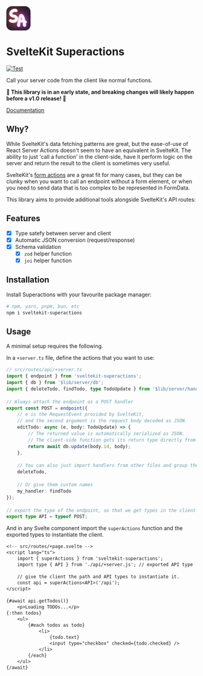 <img src="https://raw.githubusercontent.com/kumpmati/superactions-docs/main/public/logo.webp" width="64px" align="center" alt="Superactions logo" /> 
<h1>SvelteKit Superactions</h1>

[![Test](https://github.com/kumpmati/sveltekit-superactions/actions/workflows/test.yml/badge.svg)](https://github.com/kumpmati/sveltekit-superactions/actions/workflows/test.yml)

Call your server code from the client like normal functions.

**🚧 This library is in an early state, and breaking changes will likely happen before a v1.0 release! 🚧**

[Documentation](https://superactions.matsku.dev)

## Why?

While SvelteKit's data fetching patterns are great, but the ease-of-use of React Server Actions doesn't seem to have an equivalent in SvelteKit. The ability to just 'call a function' in the client-side, have it perform logic on the server and return the result to the client is sometimes very useful.

SvelteKit's [form actions](https://kit.svelte.dev/docs/form-actions) are a great fit for many cases, but they can be clunky when you want to call an endpoint without a form element, or when you need to send data that is too complex to be represented in FormData.

This library aims to provide additional tools alongside SvelteKit's API routes:

## Features

- [x] Type satefy between server and client
- [x] Automatic JSON conversion (request/response)
- [x] Schema validation
  - [x] `zod` helper function
  - [x] `joi` helper function

## Installation

Install Superactions with your favourite package manager:

```bash
# npm, yarn, pnpm, bun, etc
npm i sveltekit-superactions
```

## Usage

A minimal setup requires the following.

In a `+server.ts` file, define the actions that you want to use:

```ts
// src/routes/api/+server.ts
import { endpoint } from 'sveltekit-superactions';
import { db } from '$lib/server/db';
import { deleteTodo, findTodo, type TodoUpdate } from '$lib/server/handlers';

// Always attach the endpoint as a POST handler
export const POST = endpoint({
	// e is the RequestEvent provided by SvelteKit,
	// and the second argument is the request body decoded as JSON.
	editTodo: async (e, body: TodoUpdate) => {
		// The returned value is automatically serialized as JSON.
		// The client-side function gets its return type directly from the return type of its server action
		return await db.update(body.id, body);
	},

	// You can also just import handlers from other files and group them here.
	deleteTodo,

	// Or give them custom names
	my_handler: findTodo
});

// export the type of the endpoint, so that we get types in the client
export type API = typeof POST;
```

And in any Svelte component import the `superActions` function and the exported types to instantiate the client.

```svelte
<!-- src/routes/+page.svelte -->
<script lang="ts">
	import { superActions } from 'sveltekit-superactions';
	import type { API } from './api/+server.js'; // exported API type

	// give the client the path and API types to instantiate it.
	const api = superActions<API>('/api');
</script>

{#await api.getTodos()}
	<p>Loading TODOs...</p>
{:then todos}
	<ul>
		{#each todos as todo}
			<li>
				{todo.text}
				<input type="checkbox" checked={todo.checked} />
			</li>
		{/each}
	</ul>
{/await}
```
